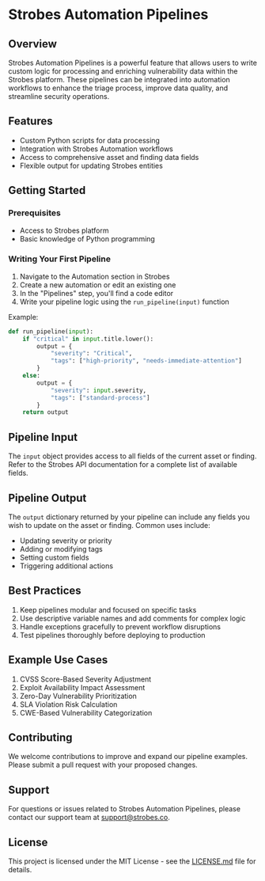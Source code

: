 # Strobes Automation Pipelines

## Overview

Strobes Automation Pipelines is a powerful feature that allows users to write custom logic for processing and enriching vulnerability data within the Strobes platform. These pipelines can be integrated into automation workflows to enhance the triage process, improve data quality, and streamline security operations.

## Features

- Custom Python scripts for data processing
- Integration with Strobes Automation workflows
- Access to comprehensive asset and finding data fields
- Flexible output for updating Strobes entities

## Getting Started

### Prerequisites

- Access to Strobes platform
- Basic knowledge of Python programming

### Writing Your First Pipeline

1. Navigate to the Automation section in Strobes
2. Create a new automation or edit an existing one
3. In the "Pipelines" step, you'll find a code editor
4. Write your pipeline logic using the `run_pipeline(input)` function

Example:

```python
def run_pipeline(input):
    if "critical" in input.title.lower():
        output = {
            "severity": "Critical",
            "tags": ["high-priority", "needs-immediate-attention"]
        }
    else:
        output = {
            "severity": input.severity,
            "tags": ["standard-process"]
        }
    return output
```

## Pipeline Input

The `input` object provides access to all fields of the current asset or finding. Refer to the Strobes API documentation for a complete list of available fields.

## Pipeline Output

The `output` dictionary returned by your pipeline can include any fields you wish to update on the asset or finding. Common uses include:

- Updating severity or priority
- Adding or modifying tags
- Setting custom fields
- Triggering additional actions

## Best Practices

1. Keep pipelines modular and focused on specific tasks
2. Use descriptive variable names and add comments for complex logic
3. Handle exceptions gracefully to prevent workflow disruptions
4. Test pipelines thoroughly before deploying to production

## Example Use Cases

1. CVSS Score-Based Severity Adjustment
2. Exploit Availability Impact Assessment
3. Zero-Day Vulnerability Prioritization
4. SLA Violation Risk Calculation
5. CWE-Based Vulnerability Categorization

## Contributing

We welcome contributions to improve and expand our pipeline examples. Please submit a pull request with your proposed changes.

## Support

For questions or issues related to Strobes Automation Pipelines, please contact our support team at support@strobes.co.

## License

This project is licensed under the MIT License - see the [LICENSE.md](LICENSE.md) file for details.
